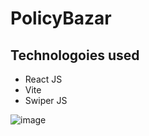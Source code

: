 # PolicyBazar

## Technologoies used
- React JS
- Vite
- Swiper JS

![image](https://github.com/nafihpp/wecover-task/assets/49452140/00455304-709b-47df-9ec6-d9397da6a9fc)


